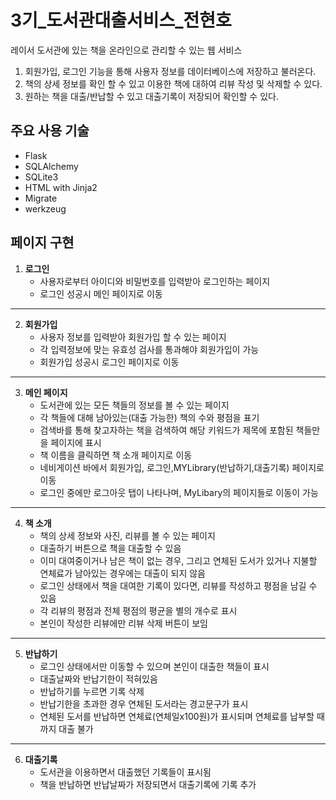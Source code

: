 # 3기_도서관대출서비스_전현호

레이서 도서관에 있는 책을 온라인으로 관리할 수 있는 웹 서비스

1. 회원가입, 로그인 기능을 통해 사용자 정보를 데이터베이스에 저장하고 불러온다.
2. 책의 상세 정보를 확인 할 수 있고 이용한 책에 대하여 리뷰 작성 및 삭제할 수 있다.
3. 원하는 책을 대출/반납할 수 있고 대출기록이 저장되어 확인할 수 있다.

## 주요 사용 기술

- Flask
- SQLAlchemy
- SQLite3
- HTML with Jinja2
- Migrate
- werkzeug

## 페이지 구현

1. **로그인**
    - 사용자로부터 아이디와 비밀번호를 입력받아 로그인하는 페이지
    - 로그인 성공시 메인 페이지로 이동
---

2. **회원가입**
    - 사용자 정보를 입력받아 회원가입 할 수 있는 페이지
    - 각 입력정보에 맞는 유효성 검사를 통과해야 회원가입이 가능
    - 회원가입 성공시 로그인 페이지로 이동
---
3. **메인 페이지**
    - 도서관에 있는 모든 책들의 정보를 볼 수 있는 페이지
    - 각 책들에 대해 남아있는(대출 가능한) 책의 수와 평점을 표기
    - 검색바를 통해 찾고자하는 책을 검색하여 해당 키워드가 제목에 포함된 책들만을 페이지에 표시
    - 책 이름을 클릭하면 책 소개 페이지로 이동
    - 네비게이션 바에서 회원가입, 로그인,MYLibrary(반납하기,대출기록) 페이지로 이동
    - 로그인 중에만 로그아웃 탭이 나타나며, MyLibary의 페이지들로 이동이 가능
---
4. **책 소개**
    - 책의 상세 정보와 사진, 리뷰를 볼 수 있는 페이지
    - 대출하기 버튼으로 책을 대출할 수 있음
    - 이미 대여중이거나 남은 책이 없는 경우, 그리고 연체된 도서가 있거나 지불할 연체료가 남아있는 경우에는 대출이 되지 않음
    - 로그인 상태에서 책을 대여한 기록이 있다면, 리뷰를 작성하고 평점을 남길 수 있음
    - 각 리뷰의 평점과 전체 평점의 평균을 별의 개수로 표시
    - 본인이 작성한 리뷰에만 리뷰 삭제 버튼이 보임
---
5. **반납하기**
    - 로그인 상태에서만 이동할 수 있으며 본인이 대출한 책들이 표시
    - 대출날짜와 반납기한이 적혀있음
    - 반납하기를 누르면 기록 삭제
    - 반납기한을 초과한 경우 연체된 도서라는 경고문구가 표시
    - 연체된 도서를 반납하면 연체료(연체일x100원)가 표시되며 연체료를 납부할 때까지 대출 불가
---
6. **대출기록**
    - 도서관을 이용하면서 대출했던 기록들이 표시됨
    - 책을 반납하면 반납날짜가 저장되면서 대출기록에 기록 추가
